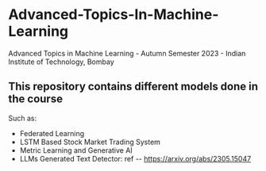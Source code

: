 # Advanced-Topics-In-Machine-Learning
Advanced Topics in Machine Learning - Autumn Semester 2023 - Indian Institute of Technology, Bombay

## This repository contains different models done in the course
Such as:
- Federated Learning
- LSTM Based Stock Market Trading System
- Metric Learning and Generative AI
- LLMs Generated Text Detector: 
    ref -- https://arxiv.org/abs/2305.15047
